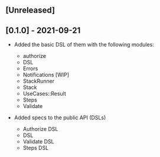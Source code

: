 ## [Unreleased]

## [0.1.0] - 2021-09-21

- Added the basic DSL of them with the following modules:
  - authorize
  - DSL
  - Errors
  - Notifications [WIP]
  - StackRunner 
  - Stack
  - UseCases::Result
  - Steps
  - Validate

- Added specs to the public API (DSLs)
  - Authorize DSL
  - DSL
  - Validate DSL
  - Steps DSL
